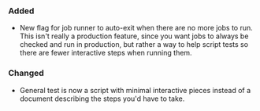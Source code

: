 ### Added

- New flag for job runner to auto-exit when there are no more jobs to run. This
  isn't really a production feature, since you want jobs to always be checked
  and run in production, but rather a way to help script tests so there are
  fewer interactive steps when running them.

### Changed

- General test is now a script with minimal interactive pieces instead of a
  document describing the steps you'd have to take.
